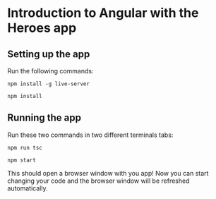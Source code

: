 # Introduction to Angular with the Heroes app

## Setting up the app

Run the following commands:

`npm install -g live-server`

`npm install`

## Running the app

Run these two commands in two different terminals tabs:

`npm run tsc`

`npm start`

This should open a browser window with you app!
Now you can start changing your code and the browser window will be refreshed automatically.

